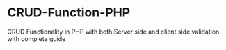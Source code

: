 # CRUD-Function-PHP
CRUD Functionality in PHP with both Server side and client side validation with complete guide
